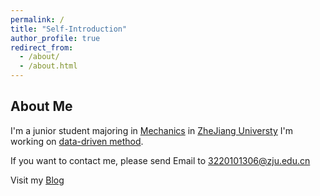 ```yaml
---
permalink: /
title: "Self-Introduction"
author_profile: true
redirect_from: 
  - /about/
  - /about.html
---
```

## About Me

I'm a junior student majoring in [Mechanics](https://en.wikipedia.org/wiki/Mechanics) in  [ZheJiang Universty](https://www.zju.edu.cn) I'm working on [data-driven method]( https://databookuw.com/).

If you want to contact me, please send Email to 3220101306@zju.edu.cn

Visit my [Blog](https://aphia-xianyu.github.io/)
